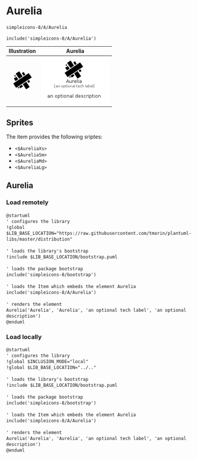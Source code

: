 # Aurelia


```text
simpleicons-8/A/Aurelia
```

```text
include('simpleicons-8/A/Aurelia')
```



| Illustration | Aurelia |
| :---: | :---: |
| ![illustration for Illustration](../../simpleicons-8/A/Aurelia.png) | ![illustration for Aurelia](../../simpleicons-8/A/Aurelia.Local.png) |



## Sprites
The item provides the following sriptes:

- `<$AureliaXs>`
- `<$AureliaSm>`
- `<$AureliaMd>`
- `<$AureliaLg>`





## Aurelia

### Load remotely
```plantuml
@startuml
' configures the library
!global $LIB_BASE_LOCATION="https://raw.githubusercontent.com/tmorin/plantuml-libs/master/distribution"

' loads the library's bootstrap
!include $LIB_BASE_LOCATION/bootstrap.puml

' loads the package bootstrap
include('simpleicons-8/bootstrap')

' loads the Item which embeds the element Aurelia
include('simpleicons-8/A/Aurelia')

' renders the element
Aurelia('Aurelia', 'Aurelia', 'an optional tech label', 'an optional description')
@enduml
```

### Load locally
```plantuml
@startuml
' configures the library
!global $INCLUSION_MODE="local"
!global $LIB_BASE_LOCATION="../.."

' loads the library's bootstrap
!include $LIB_BASE_LOCATION/bootstrap.puml

' loads the package bootstrap
include('simpleicons-8/bootstrap')

' loads the Item which embeds the element Aurelia
include('simpleicons-8/A/Aurelia')

' renders the element
Aurelia('Aurelia', 'Aurelia', 'an optional tech label', 'an optional description')
@enduml
```

